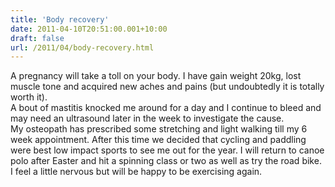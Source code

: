 ```yaml
---
title: 'Body recovery'
date: 2011-04-10T20:51:00.001+10:00
draft: false
url: /2011/04/body-recovery.html
---
```


A pregnancy will take a toll on your body. I have gain weight 20kg, lost muscle tone and acquired new aches and pains (but undoubtedly it is totally worth it).  
A bout of mastitis knocked me around for a day and I continue to bleed and may need an ultrasound later in the week to investigate the cause.  
My osteopath has prescribed some stretching and light walking till my 6 week appointment. After this time we decided that cycling and paddling were best low impact sports to see me out for the year. I will return to canoe polo after Easter and hit a spinning class or two as well as try the road bike. I feel a little nervous but will be happy to be exercising again.
